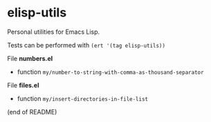 # elisp-utils

Personal utilities for Emacs Lisp.

Tests can be performed with `(ert '(tag elisp-utils))`

File **numbers.el**  
   - function `my/number-to-string-with-comma-as-thousand-separator`

File **files.el**  
   - function `my/insert-directories-in-file-list`

(end of README)
